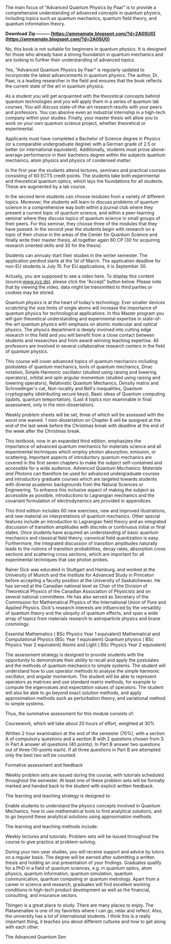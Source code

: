 
 
The main focus of "Advanced Quantum Physics by Paar" is to provide a comprehensive understanding of advanced concepts in quantum physics, including topics such as quantum mechanics, quantum field theory, and quantum information theory.
 
**Download Zip ——— [https://amreamate.blogspot.com/?d=2A0SU0](https://amreamate.blogspot.com/?d=2A0SU0)**


 
No, this book is not suitable for beginners in quantum physics. It is designed for those who already have a strong foundation in quantum mechanics and are looking to further their understanding of advanced topics.
 
Yes, "Advanced Quantum Physics by Paar" is regularly updated to incorporate the latest advancements in quantum physics. The author, Dr. Paar, is a leading researcher in the field and ensures that the book reflects the current state of the art in quantum physics.
 
As a student you will get acquainted with the theoretical concepts behind quantum technologies and you will apply them in a series of quantum lab courses. You will discuss state-of-the-art research results with your peers and professors. You can absolve even an industrial internship in a high-tech company within your studies. Finally, your master thesis will allow you to work on your own quantum science project, whether theoretical or experimental.
 
Applicants must have completed a Bachelor of Science degree in Physics (or a comparable undergraduate degree) with a German grade of 2.5 or better (or international equivalent). Additionally, students must prove above-average performance in their bachelors degree within the subjects quantum mechanics, atom physics and physics of condensed matter.
 
In the first year the students attend lectures, seminars and practical courses consisting of 60 ECTS credit points. The students take both experimental and theoretical quantum optics, which lays the foundations for all students. These are augmented by a lab course.

In the second term students can choose modules from a variety of different topics. Moreover, the students will learn to discuss problems of quantum science in a comprehensive way both within a journal club where they present a current topic of quantum science, and within a peer-learning seminar where they discuss topics of quantum science in small groups of their peers. For this seminar, they choose three of the modules that they have passed. In the second year the students begin with research on a topic of their choice in the areas of the Center for Quantum Science and finally write their master thesis, all together again 60 CP (30 for acquiring research oriented skills and 30 for the thesis).
 
Students can annualy start their studies in the winter semester. The application perdiod starts at the 1st of March. The application deadline for non-EU students is July 15. For EU applications, it is September 30.
 
Actually, you are supposed to see a video here. To display this content (source:www.xyz.de), please click the "Accept" button below. Please note that by viewing the video, data might be transmitted to third parties or cookies may be stored.
 
Quantum physics is at the heart of today's technology. Ever smaller devices scratching the size limits of single atoms will increase the importance of quantum physics for technological applications. In this Master program you will gain theoretical understanding and experimental expertise in state-of-the-art quantum physics with emphasis on atomic molecular and optical physics. The physics department is deeply involved into cutting edge research in this field and you will benefit from a close contact between students and researches and from award-winning teaching expertise. All professors are involved in several collaborative research centers in the field of quantum physics.
 
This course will cover advanced topics of quantum mechanics including postulates of quantum mechanics, tools of quantum mechanics, Dirac notation, Simple Harmonic oscillator (studied using raising and lowering operators), orbital and spin angular momentum (studied using raising and lowering operators), Relativistic Quantum Mechanics, Density matrix and Schroedinger's cat, Non-locality and Bell's inequalities, Quantum cryptography (distributing secure keys), Basic ideas of Quantum computing (qubits, quantum teleportation). (Last 4 topics non examinable in final assessment, only in the mini-dissertation).
 
Weekly problem sheets will be set, three of which will be assessed with the worst one waived. 1 mini-dissertation on Chapter 6 will be assigned at the end of the last week before the Christmas break with deadline at the end of the week after the Christmas break.
 
This textbook, now in an expanded third edition, emphasizes the importance of advanced quantum mechanics for materials science and all experimental techniques which employ photon absorption, emission, or scattering. Important aspects of introductory quantum mechanics are covered in the first seven chapters to make the subject self-contained and accessible for a wide audience. *Advanced Quantum Mechanics: Materials and Photons* can therefore be used for advanced undergraduate courses and introductory graduate courses which are targeted towards students with diverse academic backgrounds from the Natural Sciences or Engineering. To enhance this inclusive aspect of making the subject as accessible as possible, introductions to Lagrangian mechanics and the covariant formulation of electrodynamics are provided in appendices.
 
This third edition includes 60 new exercises, new and improved illustrations, and new material on interpretations of quantum mechanics. Other special features include an introduction to Lagrangian field theory and an integrated discussion of transition amplitudes with discrete or continuous initial or final states. Once students have acquired an understanding of basic quantum mechanics and classical field theory, canonical field quantization is easy. Furthermore, the integrated discussion of transition amplitudes naturally leads to the notions of transition probabilities, decay rates, absorption cross sections and scattering cross sections, which are important for all experimental techniques that use photon probes.
 
Rainer Dick was educated in Stuttgart and Hamburg, and worked at the University of Munich and the Institute for Advanced Study in Princeton before accepting a faculty position at the University of Saskatchewan. He has served at the Canadian national level as Chair of the Division of Theoretical Physics of the Canadian Association of Physicists and on several national committees. He has also served as Secretary of the Commission for Mathematical Physics of the International Union of Pure and Applied Physics. Dick's research interests are influenced by the versatility of quantum theory and the ubiquity of quantum effects, and span a wide array of topics from materials research to astroparticle physics and brane cosmology.
 
Essential Mathematics ( BSc Physics Year 1 equivalent) Mathematical and Computational Physics (BSc Year 1 equivalent) Quantum physics ( BSc Physics Year 2 equivalent) Atoms and Light ( BSc Physics Year 2 equivalent)
 
The assessment strategy is designed to provide students with the opportunity to demonstrate their ability to recall and apply the postulates and the methods of quantum mechanics to simple systems. The student will understand how to use operator methods to analyse the simple harmonic oscillator, and angular momentum. The student will be able to represent operators as matrices and use standard matrix methods, for example to compute the eigenvalues and expectation values of operators. The student will also be able to go beyond exact solution methods, and apply approximation methods such as perturbation theory, and variational method to simple systems.

 

Thus, the summative assessment for this module consists of:

 Coursework, which will take about 20 hours of effort, weighted at 30%

 Written 2 hour examination at the end of the semester (70%), with a section A of compulsory questions and a section B with 2 questions chosen from 3. In Part A answer all questions (40 points); In Part B answer two questions out of three (10-points each). If all three questions in Part B are attempted only the best two will be counted.

 

Formative assessment and feedback 

Weekly problem sets are issued during the course, with tutorials scheduled throughout the semester. At least one of these problem sets will be formally marked and handed back to the student with explicit written feedback.

 
The learning and teaching strategy is designed to:

Enable students to understand the physics concepts involved in Quantum Mechanics, how to use mathematical tools to find analytical solutions, and to go beyond these analytical solutions using approximation methods.

The learning and teaching methods include:

Weekly lectures and tutorials. Problem sets will be issued throughout the course to give practice at problem-solving.

 

 

 
During your two-year studies, you will receive support and advice by tutors on a regular basis. The degree will be earned after submitting a written thesis and holding an oral presentation of your findings. Graduates qualify for a PhD in a field of quantum sciences, e.g. in quantum optics, atom physics, quantum information, quantum simulation, quantum communication, quantum computing or quantum metrology. Apart from a career in science and research, graduates will find excellent working conditions in high-tech product development as well as the financial, consulting, and insurance sectors.
 
Tbingen is a great place to study. There are many places to enjoy. The Platanenallee is one of my favorites where I can go, relax and reflect. Also, the university has a lot of international students. I think this is a really important thing, it teaches you about different cultures and how to get along with each other.
 
The Advanced Quantum Sen